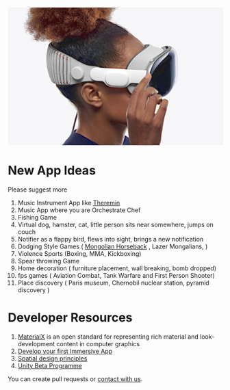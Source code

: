 

![sider](https://github.com/AwesomeVisionPro/apps/blob/main/img/wearingOnHead.png "Head View")
# New App Ideas
Please suggest more
1. Music Instrument App like [Theremin](https://youtu.be/Wpwn2LVy9eA?t=36) 
2. Music App where you are Orchestrate Chef 
3. Fishing Game
4. Virtual dog, hamster, cat, little person sits near somewhere, jumps on couch
5. Notifier as a flappy bird, flews into sight, brings a new notification
6. Dodging Style Games ( [Mongolian Horseback](https://www.youtube.com/watch?v=qzTaYvMmNYU) , Lazer Mongalians, )
7. Violence Sports (Boxing, MMA, Kickboxing)
8. Spear throwing Game
9. Home decoration ( furniture placement, wall breaking, bomb dropped)
10. fps games ( Aviation Combat, Tank Warfare and First Person Shooter)
11. Place discovery ( Paris museum, Chernobil nuclear station, pyramid discovery )


# Developer Resources

1. [MaterialX](https://github.com/AcademySoftwareFoundation/MaterialX)  is an open standard for representing rich material and look-development content in computer graphics
2. [Develop your first Immersive App](https://developer.apple.com/videos/play/wwdc2023/10203/)
3. [Spatial design principles](https://developer.apple.com/videos/play/wwdc2023/10072/)
4. [Unity Beta Programme ](https://create.unity.com/spatial)






You can create pull requests or [contact with us](mailto://erkin.tek@gmail.com).
